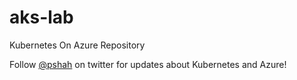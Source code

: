 # aks-lab

Kubernetes On Azure Repository

Follow [@pshah](https://twitter.com/_pshah) on twitter for updates about Kubernetes and Azure!

